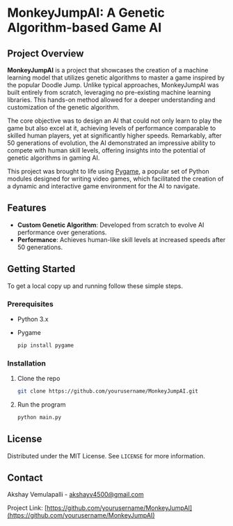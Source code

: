 # MonkeyJumpAI: A Genetic Algorithm-based Game AI

## Project Overview

**MonkeyJumpAI** is a project that showcases the creation of a machine learning model that utilizes genetic algorithms to master a game inspired by the popular Doodle Jump. Unlike typical approaches, MonkeyJumpAI was built entirely from scratch, leveraging no pre-existing machine learning libraries. This hands-on method allowed for a deeper understanding and customization of the genetic algorithm.

The core objective was to design an AI that could not only learn to play the game but also excel at it, achieving levels of performance comparable to skilled human players, yet at significantly higher speeds. Remarkably, after 50 generations of evolution, the AI demonstrated an impressive ability to compete with human skill levels, offering insights into the potential of genetic algorithms in gaming AI.

This project was brought to life using [Pygame](https://www.pygame.org/), a popular set of Python modules designed for writing video games, which facilitated the creation of a dynamic and interactive game environment for the AI to navigate.

## Features

- **Custom Genetic Algorithm**: Developed from scratch to evolve AI performance over generations.
- **Performance**: Achieves human-like skill levels at increased speeds after 50 generations.

## Getting Started

To get a local copy up and running follow these simple steps.

### Prerequisites

- Python 3.x
- Pygame

  ```sh
  pip install pygame
  ```

### Installation

1. Clone the repo

   ```sh
   git clone https://github.com/yourusername/MonkeyJumpAI.git
   ```

2. Run the program

   ```sh
   python main.py
   ```

## License

Distributed under the MIT License. See `LICENSE` for more information.

## Contact

Akshay Vemulapalli - akshayv4500@gmail.com

Project Link: [https://github.com/yourusername/MonkeyJumpAI](https://github.com/yourusername/MonkeyJumpAI)
